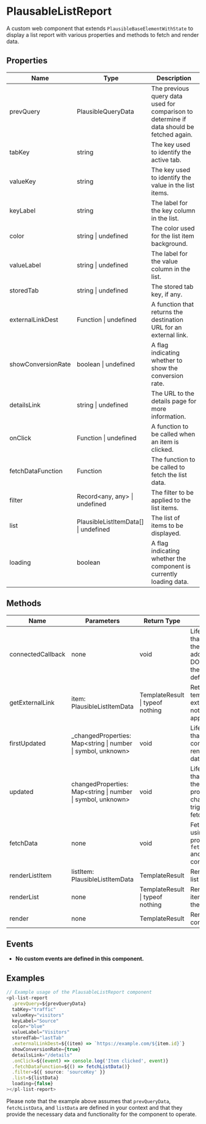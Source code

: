 # PlausableListReport

A custom web component that extends `PlausibleBaseElementWithState` to display a list report with various properties and methods to fetch and render data.

## Properties

| Name               | Type                                  | Description                                                                 |
|--------------------|---------------------------------------|-----------------------------------------------------------------------------|
| prevQuery          | PlausibleQueryData                    | The previous query data used for comparison to determine if data should be fetched again. |
| tabKey             | string                                | The key used to identify the active tab.                                   |
| valueKey           | string                                | The key used to identify the value in the list items.                       |
| keyLabel           | string                                | The label for the key column in the list.                                   |
| color              | string \| undefined                   | The color used for the list item background.                                |
| valueLabel         | string \| undefined                   | The label for the value column in the list.                                 |
| storedTab          | string \| undefined                   | The stored tab key, if any.                                                 |
| externalLinkDest   | Function \| undefined                 | A function that returns the destination URL for an external link.           |
| showConversionRate | boolean \| undefined                  | A flag indicating whether to show the conversion rate.                      |
| detailsLink        | string \| undefined                   | The URL to the details page for more information.                           |
| onClick            | Function \| undefined                 | A function to be called when an item is clicked.                            |
| fetchDataFunction  | Function                              | The function to be called to fetch the list data.                           |
| filter             | Record<any, any> \| undefined         | The filter to be applied to the list items.                                 |
| list               | PlausibleListItemData[] \| undefined  | The list of items to be displayed.                                          |
| loading            | boolean                               | A flag indicating whether the component is currently loading data.          |

## Methods

| Name            | Parameters | Return Type | Description                                                                 |
|-----------------|------------|-------------|-----------------------------------------------------------------------------|
| connectedCallback | none       | void        | Lifecycle method that runs when the component is added to the DOM. It sets up the timer and default values. |
| getExternalLink | item: PlausibleListItemData | TemplateResult \| typeof nothing | Returns a template for an external link or nothing if not applicable. |
| firstUpdated    | _changedProperties: Map<string \| number \| symbol, unknown> | void | Lifecycle method that runs after the component's first render. It triggers data fetching. |
| updated         | changedProperties: Map<string \| number \| symbol, unknown> | void | Lifecycle method that runs when the component's properties change. It may trigger data fetching. |
| fetchData       | none       | void        | Fetches data using the provided `fetchDataFunction` and updates the component state. |
| renderListItem  | listItem: PlausibleListItemData | TemplateResult | Renders a single list item. |
| renderList      | none       | TemplateResult \| typeof nothing | Renders the list of items or nothing if the list is empty. |
| render          | none       | TemplateResult | Renders the entire component. |

## Events

- **No custom events are defined in this component.**

## Examples

```typescript
// Example usage of the PlausableListReport component
<pl-list-report
  .prevQuery=${prevQueryData}
  tabKey="traffic"
  valueKey="visitors"
  keyLabel="Source"
  color="blue"
  valueLabel="Visitors"
  storedTab="lastTab"
  .externalLinkDest=${(item) => `https://example.com/${item.id}`}
  showConversionRate={true}
  detailsLink="/details"
  .onClick=${(event) => console.log('Item clicked', event)}
  .fetchDataFunction=${() => fetchListData()}
  .filter=${{ source: 'sourceKey' }}
  .list=${listData}
  loading={false}
></pl-list-report>
```

Please note that the example above assumes that `prevQueryData`, `fetchListData`, and `listData` are defined in your context and that they provide the necessary data and functionality for the component to operate.